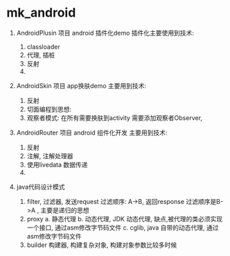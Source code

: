 # mk_android

1. AndroidPlusin 项目
android 插件化demo
插件化主要使用到技术:
    1. classloader 
    2. 代理, 插桩
    3. 反射
    4.   

2. AndroidSkin 项目
app换肤demo
主要用到技术:
    1. 反射
    2. 切面编程到思想:
    3. 观察者模式: 在所有需要换肤到activity 需要添加观察者Observer, 

3. AndroidRouter 项目
android 组件化开发
主要用到技术:
    1. 反射
    2. 注解, 注解处理器
    3. 使用livedata 数据传递
    4. 

4. java代码设计模式
    1. filter, 过滤器, 发送request 过滤顺序: A->B, 返回response 过滤顺序是B->A , 主要是递归的思想 
    2. proxy
        a. 静态代理
        b. 动态代理, JDK 动态代理, 缺点,被代理的类必须实现一个接口, 通过asm修改字节码文件
        c. cglib, java 自带的动态代理, 通过asm修改字节码文件
    3. builder 构建器, 构建复杂对象, 构建对象参数比较多时候